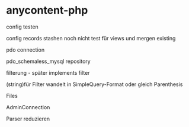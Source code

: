 # anycontent-php

config testen

config records stashen noch nicht test für views und mergen existing

pdo connection

pdo_schemaless_mysql repository 

filterung - später implements filter

(string)für Filter wandelt in SimpleQuery-Format oder gleich Parenthesis

Files

AdminConnection

Parser reduzieren
